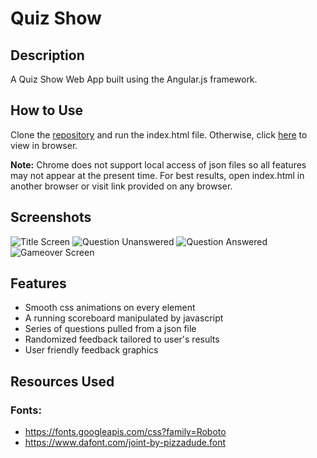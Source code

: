 # Quiz Show

## Description
A Quiz Show Web App built using the Angular.js framework.

## How to Use
Clone the [repository](https://github.com/mjbuchman/quiz-show) and run the index.html file. Otherwise, click [here](http://bigquizshow.atwebpages.com/) to view in browser. 

**Note:** Chrome does not support local access of json files so all features may not appear at the present time. For best results, open index.html in another browser or visit link provided on any browser.

## Screenshots
![Title Screen](https://postimg.cc/ZB2sP4G0)
![Question Unanswered](https://postimg.cc/JHX6PS8x)
![Question Answered](https://i.postimg.cc/NL2zs2XX/Quiz_Show_-_Question_Answered.jpg)
![Gameover Screen](https://postimg.cc/XGpDypDT)

## Features
- Smooth css animations on every element
- A running scoreboard manipulated by javascript
- Series of questions pulled from a json file
- Randomized feedback tailored to user's results
- User friendly feedback graphics

## Resources Used
### Fonts:
- https://fonts.googleapis.com/css?family=Roboto
- https://www.dafont.com/joint-by-pizzadude.font
